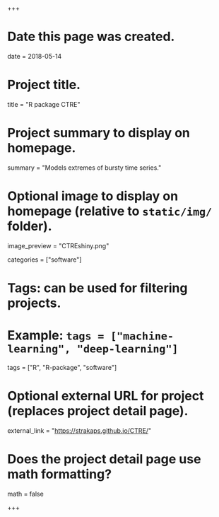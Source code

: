 +++
# Date this page was created.
date = 2018-05-14

# Project title.
title = "R package CTRE"

# Project summary to display on homepage.
summary = "Models extremes of bursty time series."

# Optional image to display on homepage (relative to `static/img/` folder).
image_preview = "CTREshiny.png"

categories = ["software"]
# Tags: can be used for filtering projects.
# Example: `tags = ["machine-learning", "deep-learning"]`
tags = ["R", "R-package", "software"]

# Optional external URL for project (replaces project detail page).
external_link = "https://strakaps.github.io/CTRE/"

# Does the project detail page use math formatting?
math = false

+++
